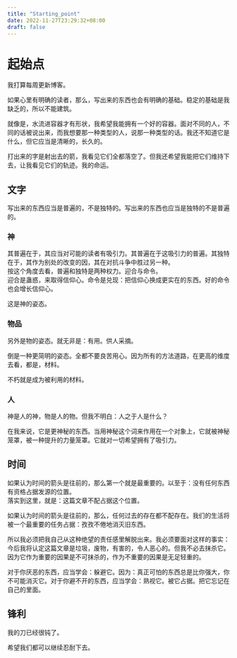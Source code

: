 ```yaml
---
title: "Starting_point"
date: 2022-11-27T23:29:32+08:00
draft: false
---
```


# 起始点

我打算每周更新博客。

如果心里有明确的读者，那么，写出来的东西也会有明确的基础。稳定的基础是我缺乏的，所以不能建筑。

就像是，水流进容器才有形状，我希望我能拥有一个好的容器。面对不同的人，不同的话被说出来，而我想要那一种类型的人，说那一种类型的话。我还不知道它是什么，但它应当是清晰的，长久的。

打出来的字是射出去的箭，我看见它们全都落空了。但我还希望我能把它们维持下去，让我看见它们的轨迹。我的命运。

## 文字

写出来的东西应当是普遍的，不是独特的。写出来的东西也应当是独特的不是普遍的。

### 神

其普遍在于，其应当对可能的读者有吸引力。其普遍在于这吸引力的普遍。其独特在于，其作为别处的改变的因，其在对抗斗争中胜过另一种。  
按这个角度去看，普遍和独特是两种权力。迎合与命令。  
迎合是蛊惑，来取得信仰心。命令是兑现：把信仰心换成更实在的东西。好的命令也会增长信仰心。

这是神的姿态。

### 物品

另外是物的姿态。就无非是：有用。供人采摘。

倒是一种更简明的姿态。全都不要良苦用心。因为所有的方法道路，在更高的维度去看，都是，材料。

不朽就是成为被利用的材料。

### 人

神是人的神，物是人的物。但我不明白：人之于人是什么？

在我来说，它是更神秘的东西。当用神秘这个词来作用在一个对象上，它就被神秘笼罩，被一种提升的力量笼罩。它就对一切希望拥有了吸引力。

## 时间

如果认为时间的箭头是往前的，那么第一个就是最重要的。以至于：没有任何东西有资格占据发源的位置。  
落实到这里，就是：这篇文章不配占据这个位置。

如果认为时间的箭头是往前的，那么，任何过去的存在都不配存在。我们的生活将被一个最重要的任务占据：孜孜不倦地消灭旧东西。

所以我必须把我自己从这种绝望的责任感里解脱出来。我必须要面对这样的事实：今后我将认定这篇文章是垃圾，废物，有害的，令人恶心的。但我不必去抹杀它。  
因为它作为重要的因果是不可抹杀的，作为不重要的因果是无足轻重的。

对于你厌恶的东西，应当学会：躲避它。因为：真正可怕的东西总是比你强大，你不可能消灭它。对于你避不开的东西，应当学会：熟视它。被它占据。把它忘记在自己的里面。

## 锋利

我的刀已经很钝了。

希望我们都可以继续忍耐下去。